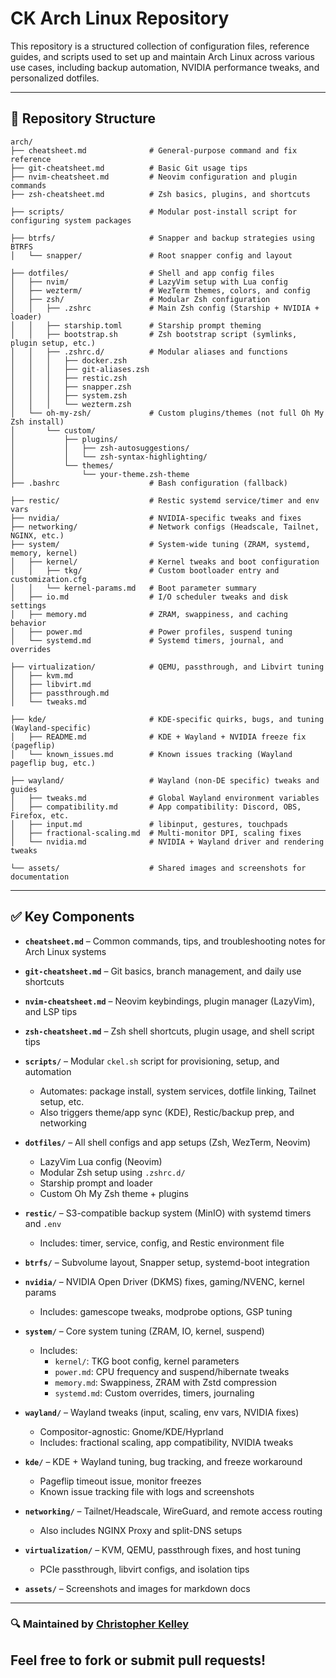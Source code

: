 # CK Arch Linux Repository

This repository is a structured collection of configuration files, reference guides, and scripts used to set up and maintain Arch Linux across various use cases, including backup automation, NVIDIA performance tweaks, and personalized dotfiles.

---

## 📂 Repository Structure

```
arch/
├── cheatsheet.md              # General-purpose command and fix reference
├── git-cheatsheet.md          # Basic Git usage tips
├── nvim-cheatsheet.md         # Neovim configuration and plugin commands
├── zsh-cheatsheet.md          # Zsh basics, plugins, and shortcuts

├── scripts/                   # Modular post-install script for configuring system packages

├── btrfs/                     # Snapper and backup strategies using BTRFS
│   └── snapper/               # Root snapper config and layout

├── dotfiles/                  # Shell and app config files
│   ├── nvim/                  # LazyVim setup with Lua config
│   ├── wezterm/               # WezTerm themes, colors, and config
│   ├── zsh/                   # Modular Zsh configuration
│   │   ├── .zshrc             # Main Zsh config (Starship + NVIDIA + loader)
│   │   ├── starship.toml      # Starship prompt theming
│   │   ├── bootstrap.sh       # Zsh bootstrap script (symlinks, plugin setup, etc.)
│   │   ├── .zshrc.d/          # Modular aliases and functions
│   │   │   ├── docker.zsh
│   │   │   ├── git-aliases.zsh
│   │   │   ├── restic.zsh
│   │   │   ├── snapper.zsh
│   │   │   ├── system.zsh
│   │   │   └── wezterm.zsh
│   └── oh-my-zsh/             # Custom plugins/themes (not full Oh My Zsh install)
│       └── custom/
│           ├── plugins/
│           │   ├── zsh-autosuggestions/
│           │   └── zsh-syntax-highlighting/
│           └── themes/
│               └── your-theme.zsh-theme
├── .bashrc                    # Bash configuration (fallback)

├── restic/                    # Restic systemd service/timer and env vars
├── nvidia/                    # NVIDIA-specific tweaks and fixes
├── networking/                # Network configs (Headscale, Tailnet, NGINX, etc.)
├── system/                    # System-wide tuning (ZRAM, systemd, memory, kernel)
│   ├── kernel/                # Kernel tweaks and boot configuration
│   │   ├── tkg/               # Custom bootloader entry and customization.cfg
│   │   └── kernel-params.md   # Boot parameter summary
│   ├── io.md                  # I/O scheduler tweaks and disk settings
│   ├── memory.md              # ZRAM, swappiness, and caching behavior
│   ├── power.md               # Power profiles, suspend tuning
│   └── systemd.md             # Systemd timers, journal, and overrides

├── virtualization/            # QEMU, passthrough, and Libvirt tuning
│   ├── kvm.md
│   ├── libvirt.md
│   ├── passthrough.md
│   └── tweaks.md

├── kde/                       # KDE-specific quirks, bugs, and tuning (Wayland-specific)
│   ├── README.md              # KDE + Wayland + NVIDIA freeze fix (pageflip)
│   └── known_issues.md        # Known issues tracking (Wayland pageflip bug, etc.)

├── wayland/                   # Wayland (non-DE specific) tweaks and guides
│   ├── tweaks.md              # Global Wayland environment variables
│   ├── compatibility.md       # App compatibility: Discord, OBS, Firefox, etc.
│   ├── input.md               # libinput, gestures, touchpads
│   ├── fractional-scaling.md  # Multi-monitor DPI, scaling fixes
│   └── nvidia.md              # NVIDIA + Wayland driver and rendering tweaks

└── assets/                    # Shared images and screenshots for documentation
```

---
## ✅ Key Components

- **`cheatsheet.md`** – Common commands, tips, and troubleshooting notes for Arch Linux systems  
- **`git-cheatsheet.md`** – Git basics, branch management, and daily use shortcuts  
- **`nvim-cheatsheet.md`** – Neovim keybindings, plugin manager (LazyVim), and LSP tips  
- **`zsh-cheatsheet.md`** – Zsh shell shortcuts, plugin usage, and shell script tips  

- **`scripts/`** – Modular `ckel.sh` script for provisioning, setup, and automation  
  - Automates: package install, system services, dotfile linking, Tailnet setup, etc.  
  - Also triggers theme/app sync (KDE), Restic/backup prep, and networking  

- **`dotfiles/`** – All shell configs and app setups (Zsh, WezTerm, Neovim)  
  - LazyVim Lua config (Neovim)  
  - Modular Zsh setup using `.zshrc.d/`  
  - Starship prompt and loader  
  - Custom Oh My Zsh theme + plugins  

- **`restic/`** – S3-compatible backup system (MinIO) with systemd timers and `.env`  
  - Includes: timer, service, config, and Restic environment file  

- **`btrfs/`** – Subvolume layout, Snapper setup, systemd-boot integration  

- **`nvidia/`** – NVIDIA Open Driver (DKMS) fixes, gaming/NVENC, kernel params  
  - Includes: gamescope tweaks, modprobe options, GSP tuning  

- **`system/`** – Core system tuning (ZRAM, IO, kernel, suspend)  
  - Includes:  
    - `kernel/`: TKG boot config, kernel parameters  
    - `power.md`: CPU frequency and suspend/hibernate tweaks  
    - `memory.md`: Swappiness, ZRAM with Zstd compression  
    - `systemd.md`: Custom overrides, timers, journaling  

- **`wayland/`** – Wayland tweaks (input, scaling, env vars, NVIDIA fixes)  
  - Compositor-agnostic: Gnome/KDE/Hyprland  
  - Includes: fractional scaling, app compatibility, NVIDIA tweaks  

- **`kde/`** – KDE + Wayland tuning, bug tracking, and freeze workaround  
  - Pageflip timeout issue, monitor freezes  
  - Known issue tracking file with logs and screenshots  

- **`networking/`** – Tailnet/Headscale, WireGuard, and remote access routing  
  - Also includes NGINX Proxy and split-DNS setups  

- **`virtualization/`** – KVM, QEMU, passthrough fixes, and host tuning  
  - PCIe passthrough, libvirt configs, and isolation tips  

- **`assets/`** – Screenshots and images for markdown docs


---

### 🔍 Maintained by [Christopher Kelley](https://github.com/Christopherkelley89)  
Feel free to fork or submit pull requests!
---


